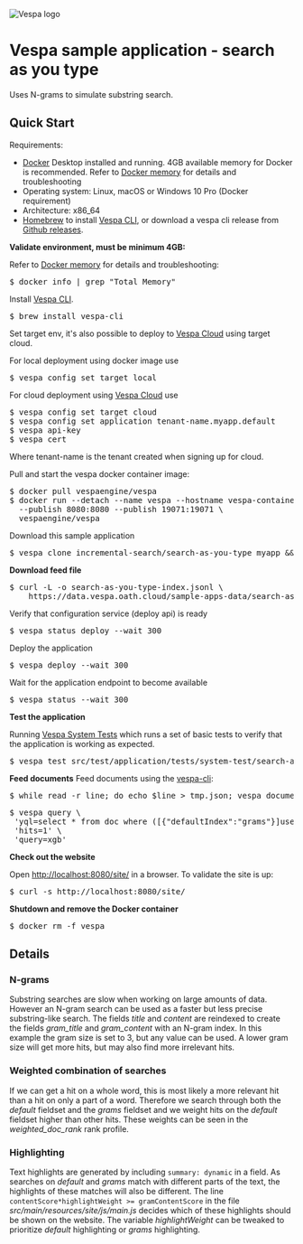 <!-- Copyright Yahoo. Licensed under the terms of the Apache 2.0 license. See LICENSE in the project root. -->

![Vespa logo](https://vespa.ai/assets/vespa-logo-color.png)

# Vespa sample application - search as you type

Uses N-grams to simulate substring search.


## Quick Start 
Requirements:
* [Docker](https://www.docker.com/) Desktop installed and running. 4GB available memory for Docker is recommended.
  Refer to [Docker memory](https://docs.vespa.ai/en/operations/docker-containers.html#memory)
  for details and troubleshooting
* Operating system: Linux, macOS or Windows 10 Pro (Docker requirement)
* Architecture: x86_64
* [Homebrew](https://brew.sh/) to install [Vespa CLI](https://docs.vespa.ai/en/vespa-cli.html), or download
  a vespa cli release from [Github releases](https://github.com/vespa-engine/vespa/releases).

**Validate environment, must be minimum 4GB:**

Refer to [Docker memory](https://docs.vespa.ai/en/operations/docker-containers.html#memory)
for details and troubleshooting:
<pre>
$ docker info | grep "Total Memory"
</pre>

Install [Vespa CLI](https://docs.vespa.ai/en/vespa-cli.html).

<pre >
$ brew install vespa-cli
</pre>

Set target env, it's also possible to deploy to [Vespa Cloud](https://cloud.vespa.ai/)
using target cloud.

For local deployment using docker image use

<pre data-test="exec">
$ vespa config set target local
</pre>

For cloud deployment using [Vespa Cloud](https://cloud.vespa.ai/) use

<pre>
$ vespa config set target cloud
$ vespa config set application tenant-name.myapp.default
$ vespa api-key
$ vespa cert
</pre>

Where tenant-name is the tenant created when signing up for cloud.

Pull and start the vespa docker container image:

<pre data-test="exec">
$ docker pull vespaengine/vespa
$ docker run --detach --name vespa --hostname vespa-container \
  --publish 8080:8080 --publish 19071:19071 \
  vespaengine/vespa
</pre>

Download this sample application
<pre data-test="exec">
$ vespa clone incremental-search/search-as-you-type myapp && cd myapp
</pre>

**Download feed file**

<pre data-test="exec">
$ curl -L -o search-as-you-type-index.jsonl \
    https://data.vespa.oath.cloud/sample-apps-data/search-as-you-type-index.jsonl 
</pre>


Verify that configuration service (deploy api) is ready

<pre data-test="exec">
$ vespa status deploy --wait 300
</pre>

Deploy the application

<pre data-test="exec" data-test-assert-contains="Success">
$ vespa deploy --wait 300
</pre>

Wait for the application endpoint to become available

<pre data-test="exec">
$ vespa status --wait 300
</pre>

**Test the application**

Running [Vespa System Tests](https://docs.vespa.ai/en/reference/testing.html)
which runs a set of basic tests to verify that the application is working as expected.

<pre data-test="exec" data-test-assert-contains="Success">
$ vespa test src/test/application/tests/system-test/search-as-you-type-test.json
</pre>

**Feed documents**
Feed documents using the [vespa-cli](https://docs.vespa.ai/en/vespa-cli.html):

<pre data-test="exec">
$ while read -r line; do echo $line > tmp.json; vespa document tmp.json; done < search-as-you-type-index.jsonl
</pre>

<pre data-test="exec" data-test-assert-contains="Ranking with XGBoost Models">
$ vespa query \
 'yql=select * from doc where ([{"defaultIndex":"grams"}]userInput(@query))'\
 'hits=1' \
 'query=xgb'
</pre>

**Check out the website**

Open <http://localhost:8080/site/> in a browser.
To validate the site is up:
<pre data-test="exec" data-test-assert-contains="search as you type">
$ curl -s http://localhost:8080/site/
</pre>


**Shutdown and remove the Docker container**

<pre>
$ docker rm -f vespa
</pre>


## Details

### N-grams

Substring searches are slow when working on large amounts of data. However an N-gram search can be used as a faster but less precise substring-like search.
The fields _title_ and _content_ are reindexed to create the fields _gram\_title_ and _gram\_content_ with an N-gram index. In this example the gram size is set to 3, but any value can be used. A lower gram size will get more hits, but may also find more irrelevant hits.

### Weighted combination of searches

If we can get a hit on a whole word, this is most likely a more relevant hit than a hit on only a part of a word. Therefore we search through both the _default_ fieldset and the _grams_ fieldset and we weight hits on the _default_ fieldset higher than other hits. These weights can be seen in the _weighted\_doc\_rank_ rank profile.

### Highlighting

Text highlights are generated by including `summary: dynamic` in a field. As searches on _default_ and _grams_ match with different parts of the text, the highlights of these matches will also be different. The line `contentScore*highlightWeight >= gramContentScore` in the file _src/main/resources/site/js/main.js_ decides which of these highlights should be shown on the website. The variable _highlightWeight_ can be tweaked to prioritize _default_ highlighting or _grams_ highlighting.
